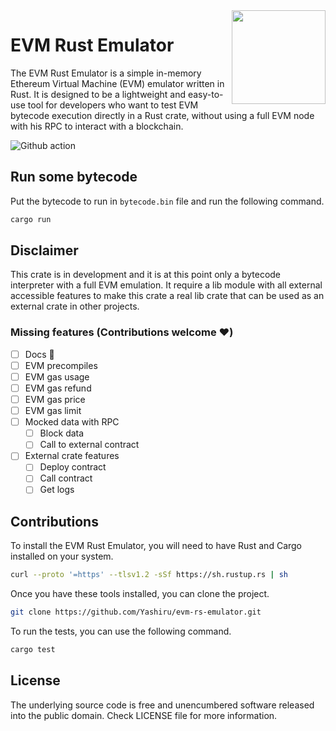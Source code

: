 <img align="right" width="150" height="150" top="100" src="https://avatars.githubusercontent.com/u/5430905?s=200&v=4">

# EVM Rust Emulator

The EVM Rust Emulator is a simple in-memory Ethereum Virtual Machine (EVM) emulator written in Rust. It is designed to be a lightweight and easy-to-use tool for developers who want to test EVM bytecode execution directly in a Rust crate, without using a full EVM node with his RPC to interact with a blockchain.

![Github action](https://github.com/Yashiru/evm-rs-emulator/workflows/CI/badge.svg)

## Run some bytecode
Put the bytecode to run in `bytecode.bin` file and run the following command.
```bash
cargo run
```

## Disclaimer
This crate is in development and it is at this point only a bytecode interpreter with a full EVM emulation. It require a lib module with all external accessible features to make this crate a real lib crate that can be used as an external crate in other projects.

### Missing features (Contributions welcome ❤️)
- [ ] Docs 🤫
- [ ] EVM precompiles
- [ ] EVM gas usage
- [ ] EVM gas refund
- [ ] EVM gas price
- [ ] EVM gas limit
- [ ] Mocked data with RPC
  - [ ] Block data
  - [ ] Call to external contract
- [ ] External crate features
  - [ ] Deploy contract
  - [ ] Call contract
  - [ ] Get logs

## Contributions

To install the EVM Rust Emulator, you will need to have Rust and Cargo installed on your system. 
```bash
curl --proto '=https' --tlsv1.2 -sSf https://sh.rustup.rs | sh
```

Once you have these tools installed, you can clone the project.
```bash
git clone https://github.com/Yashiru/evm-rs-emulator.git
```

To run the tests, you can use the following command.
```bash
cargo test
```

## License

The underlying source code is free and unencumbered software released into the public domain. Check LICENSE file for more information.
